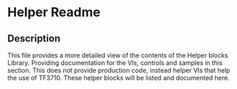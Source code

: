 # Helper Readme

## Description

This file provides a more detailed view of the contents of the Helper blocks Library. Providing documentation for the VIs, controls and samples in this section. This does not provide production code, instead helper VIs that help the use of TF3710. These helper blocks will be listed and documented here.


